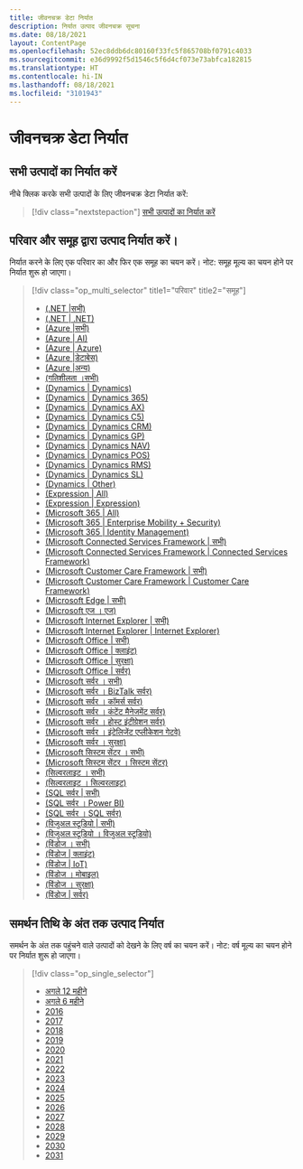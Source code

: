 ```yaml
---
title: जीवनचक्र डेटा निर्यात
description: निर्यात उत्पाद जीवनचक्र सूचना
ms.date: 08/18/2021
layout: ContentPage
ms.openlocfilehash: 52ec8ddb6dc80160f33fc5f865708bf0791c4033
ms.sourcegitcommit: e36d9992f5d1546c5f6d4cf073e73abfca182815
ms.translationtype: HT
ms.contentlocale: hi-IN
ms.lasthandoff: 08/18/2021
ms.locfileid: "3101943"
---
```

# <a name="lifecycle-data-export"></a>जीवनचक्र डेटा निर्यात

## <a name="export-all-products"></a>सभी उत्पादों का निर्यात करें
नीचे क्लिक करके सभी उत्पादों के लिए जीवनचक्र डेटा निर्यात करें:

> [!div class="nextstepaction"]
> [सभी उत्पादों का निर्यात करें](https://app-omaha-prod.azurewebsites.net/api/PublishedListings/Export)

## <a name="export-products-by-family-and-group"></a>परिवार और समूह द्वारा उत्पाद निर्यात करें।
निर्यात करने के लिए एक परिवार का और फिर एक समूह का चयन करें। नोट: समूह मूल्य का चयन होने पर निर्यात शुरू हो जाएगा। 

> [!div class="op_multi_selector" title1="परिवार" title2="समूह"]
> - [(.NET |सभी)](https://app-omaha-prod.azurewebsites.net/api/PublishedListings/Export(family='.NET'))
> - [(.NET | .NET)](https://app-omaha-prod.azurewebsites.net/api/PublishedListings/Export(family='.NET',group='.NET'))
> - [(Azure |सभी)](https://app-omaha-prod.azurewebsites.net/api/PublishedListings/Export(family='Azure'))
> - [(Azure | AI)](https://app-omaha-prod.azurewebsites.net/api/PublishedListings/Export(family='Azure',group='AI'))
> - [(Azure | Azure)](https://app-omaha-prod.azurewebsites.net/api/PublishedListings/Export(family='Azure',group='Azure'))
> - [(Azure |डेटाबेस)](https://app-omaha-prod.azurewebsites.net/api/PublishedListings/Export(family='Azure',group='Databases'))
> - [(Azure |अन्य)](https://app-omaha-prod.azurewebsites.net/api/PublishedListings/Export(family='Azure',group='Other'))
> - [(गतिशीलता ।सभी)](https://app-omaha-prod.azurewebsites.net/api/PublishedListings/Export(family='Dynamics'))
> - [(Dynamics | Dynamics)](https://app-omaha-prod.azurewebsites.net/api/PublishedListings/Export(family='Dynamics',group='Dynamics'))
> - [(Dynamics | Dynamics 365)](https://app-omaha-prod.azurewebsites.net/api/PublishedListings/Export(family='Dynamics',group='Dynamics%20365'))
> - [(Dynamics | Dynamics AX)](https://app-omaha-prod.azurewebsites.net/api/PublishedListings/Export(family='Dynamics',group='Dynamics%20AX'))
> - [(Dynamics | Dynamics C5)](https://app-omaha-prod.azurewebsites.net/api/PublishedListings/Export(family='Dynamics',group='Dynamics%20C5'))
> - [(Dynamics | Dynamics CRM)](https://app-omaha-prod.azurewebsites.net/api/PublishedListings/Export(family='Dynamics',group='Dynamics%20CRM'))
> - [(Dynamics | Dynamics GP)](https://app-omaha-prod.azurewebsites.net/api/PublishedListings/Export(family='Dynamics',group='Dynamics%20GP'))
> - [(Dynamics | Dynamics NAV)](https://app-omaha-prod.azurewebsites.net/api/PublishedListings/Export(family='Dynamics',group='Dynamics%20NAV'))
> - [(Dynamics | Dynamics POS)](https://app-omaha-prod.azurewebsites.net/api/PublishedListings/Export(family='Dynamics',group='Dynamics%20POS'))
> - [(Dynamics | Dynamics RMS)](https://app-omaha-prod.azurewebsites.net/api/PublishedListings/Export(family='Dynamics',group='Dynamics%20RMS'))
> - [(Dynamics | Dynamics SL)](https://app-omaha-prod.azurewebsites.net/api/PublishedListings/Export(family='Dynamics',group='Dynamics%20SL'))
> - [(Dynamics | Other)](https://app-omaha-prod.azurewebsites.net/api/PublishedListings/Export(family='Dynamics',group='Other'))
> - [(Expression | All)](https://app-omaha-prod.azurewebsites.net/api/PublishedListings/Export(family='Expression'))
> - [(Expression | Expression)](https://app-omaha-prod.azurewebsites.net/api/PublishedListings/Export(family='Expression',group='Expression'))
> - [(Microsoft 365 | All)](https://app-omaha-prod.azurewebsites.net/api/PublishedListings/Export(family='Microsoft%20365'))
> - [(Microsoft 365 | Enterprise Mobility + Security)](https://app-omaha-prod.azurewebsites.net/api/PublishedListings/Export(family='Microsoft%20365',group='Enterprise%20Mobility%20%2B%20Security'))
> - [(Microsoft 365 | Identity Management)](https://app-omaha-prod.azurewebsites.net/api/PublishedListings/Export(family='Microsoft%20365',group='Identity%20Management'))
> - [(Microsoft Connected Services Framework | सभी)](https://app-omaha-prod.azurewebsites.net/api/PublishedListings/Export(family='Microsoft%20Connected%20Services%20Framework'))
> - [(Microsoft Connected Services Framework | Connected Services Framework)](https://app-omaha-prod.azurewebsites.net/api/PublishedListings/Export(family='Microsoft%20Connected%20Services%20Framework',group='Connected%20Services%20Framework'))
> - [(Microsoft Customer Care Framework | सभी)](https://app-omaha-prod.azurewebsites.net/api/PublishedListings/Export(family='Microsoft%20Customer%20Care%20Framework'))
> - [(Microsoft Customer Care Framework | Customer Care Framework)](https://app-omaha-prod.azurewebsites.net/api/PublishedListings/Export(family='Microsoft%20Customer%20Care%20Framework',group='Customer%20Care%20Framework'))
> - [(Microsoft Edge | सभी)](https://app-omaha-prod.azurewebsites.net/api/PublishedListings/Export(family='Microsoft%20Edge'))
> - [(Microsoft एज । एज)](https://app-omaha-prod.azurewebsites.net/api/PublishedListings/Export(family='Microsoft%20Edge',group='Edge'))
> - [(Microsoft Internet Explorer | सभी)](https://app-omaha-prod.azurewebsites.net/api/PublishedListings/Export(family='Microsoft%20Internet%20Explorer'))
> - [(Microsoft Internet Explorer | Internet Explorer)](https://app-omaha-prod.azurewebsites.net/api/PublishedListings/Export(family='Microsoft%20Internet%20Explorer',group='Internet%20Explorer'))
> - [ (Microsoft Office | सभी) ](https://app-omaha-prod.azurewebsites.net/api/PublishedListings/Export(family='Microsoft%20Office'))
> - [(Microsoft Office | क्लाइंट)](https://app-omaha-prod.azurewebsites.net/api/PublishedListings/Export(family='Microsoft%20Office',group='Client'))
> - [(Microsoft Office | सुरक्षा)](https://app-omaha-prod.azurewebsites.net/api/PublishedListings/Export(family='Microsoft%20Office',group='Security'))
> - [(Microsoft Office | सर्वर)](https://app-omaha-prod.azurewebsites.net/api/PublishedListings/Export(family='Microsoft%20Office',group='Server'))
> - [(Microsoft सर्वर । सभी)](https://app-omaha-prod.azurewebsites.net/api/PublishedListings/Export(family='Microsoft%20Servers'))
> - [(Microsoft सर्वर । BizTalk सर्वर)](https://app-omaha-prod.azurewebsites.net/api/PublishedListings/Export(family='Microsoft%20Servers',group='BizTalk%20Server'))
> - [(Microsoft सर्वर । कॉमर्स सर्वर)](https://app-omaha-prod.azurewebsites.net/api/PublishedListings/Export(family='Microsoft%20Servers',group='Commerce%20Server'))
> - [(Microsoft सर्वर । कंटेंट मैनेजमेंट सर्वर)](https://app-omaha-prod.azurewebsites.net/api/PublishedListings/Export(family='Microsoft%20Servers',group='Content%20Management%20Server'))
> - [(Microsoft सर्वर । होस्ट इंटीग्रेशन सर्वर)](https://app-omaha-prod.azurewebsites.net/api/PublishedListings/Export(family='Microsoft%20Servers',group='Host%20Integration%20Server'))
> - [(Microsoft सर्वर । इंटेलिजेंट एप्लीकेशन गेटवे)](https://app-omaha-prod.azurewebsites.net/api/PublishedListings/Export(family='Microsoft%20Servers',group='Intelligent%20Application%20Gateway'))
> - [(Microsoft सर्वर । सुरक्षा)](https://app-omaha-prod.azurewebsites.net/api/PublishedListings/Export(family='Microsoft%20Servers',group='Security'))
> - [(Microsoft सिस्टम सेंटर । सभी)](https://app-omaha-prod.azurewebsites.net/api/PublishedListings/Export(family='Microsoft%20System%20Center'))
> - [(Microsoft सिस्टम सेंटर । सिस्टम सेंटर)](https://app-omaha-prod.azurewebsites.net/api/PublishedListings/Export(family='Microsoft%20System%20Center',group='System%20Center'))
> - [(सिल्वरलाइट । सभी)](https://app-omaha-prod.azurewebsites.net/api/PublishedListings/Export(family='Silverlight'))
> - [(सिल्वरलाइट । सिल्वरलाइट)](https://app-omaha-prod.azurewebsites.net/api/PublishedListings/Export(family='Silverlight',group='Silverlight'))
> - [(SQL सर्वर | सभी)](https://app-omaha-prod.azurewebsites.net/api/PublishedListings/Export(family='SQL%20Server'))
> - [(SQL सर्वर । Power BI)](https://app-omaha-prod.azurewebsites.net/api/PublishedListings/Export(family='SQL%20Server',group='Power%20BI'))
> - [(SQL सर्वर । SQL सर्वर)](https://app-omaha-prod.azurewebsites.net/api/PublishedListings/Export(family='SQL%20Server',group='SQL%20Server'))
> - [ (विजुअल स्टूडियो | सभी) ](https://app-omaha-prod.azurewebsites.net/api/PublishedListings/Export(family='Visual%20Studio'))
> - [(विजुअल स्टूडियो । विजुअल स्टूडियो)](https://app-omaha-prod.azurewebsites.net/api/PublishedListings/Export(family='Visual%20Studio',group='Visual%20Studio'))
> - [(विंडोज । सभी)](https://app-omaha-prod.azurewebsites.net/api/PublishedListings/Export(family='Windows'))
> - [ (विंडोज | क्लाइंट) ](https://app-omaha-prod.azurewebsites.net/api/PublishedListings/Export(family='Windows',group='Client'))
> - [ (विंडोज | IoT) ](https://app-omaha-prod.azurewebsites.net/api/PublishedListings/Export(family='Windows',group='IoT'))
> - [(विंडोज । मोबाइल)](https://app-omaha-prod.azurewebsites.net/api/PublishedListings/Export(family='Windows',group='Mobile'))
> - [(विंडोज । सुरक्षा)](https://app-omaha-prod.azurewebsites.net/api/PublishedListings/Export(family='Windows',group='Security'))
> - [ (विंडोज | सर्वर) ](https://app-omaha-prod.azurewebsites.net/api/PublishedListings/Export(family='Windows',group='Server'))

## <a name="export-products-by-end-of-support-date"></a>समर्थन तिथि के अंत तक उत्पाद निर्यात
समर्थन के अंत तक पहुंचने वाले उत्पादों को देखने के लिए वर्ष का चयन करें। नोट: वर्ष मूल्य का चयन होने पर निर्यात शुरू हो जाएगा।

> [!div class="op_single_selector"]
> - [अगले 12 महीने](https://app-omaha-prod.azurewebsites.net/api/PublishedListings/Export(endOfSupportMonths=12))
> - [अगले 6 महीने](https://app-omaha-prod.azurewebsites.net/api/PublishedListings/Export(endOfSupportMonths=6))
> - [2016](https://app-omaha-prod.azurewebsites.net/api/PublishedListings/Export(endOfSupportYear=2016))
> - [2017](https://app-omaha-prod.azurewebsites.net/api/PublishedListings/Export(endOfSupportYear=2017))
> - [2018](https://app-omaha-prod.azurewebsites.net/api/PublishedListings/Export(endOfSupportYear=2018))
> - [2019](https://app-omaha-prod.azurewebsites.net/api/PublishedListings/Export(endOfSupportYear=2019))
> - [2020](https://app-omaha-prod.azurewebsites.net/api/PublishedListings/Export(endOfSupportYear=2020))
> - [2021](https://app-omaha-prod.azurewebsites.net/api/PublishedListings/Export(endOfSupportYear=2021))
> - [2022](https://app-omaha-prod.azurewebsites.net/api/PublishedListings/Export(endOfSupportYear=2022))
> - [2023](https://app-omaha-prod.azurewebsites.net/api/PublishedListings/Export(endOfSupportYear=2023))
> - [2024](https://app-omaha-prod.azurewebsites.net/api/PublishedListings/Export(endOfSupportYear=2024))
> - [2025](https://app-omaha-prod.azurewebsites.net/api/PublishedListings/Export(endOfSupportYear=2025))
> - [2026](https://app-omaha-prod.azurewebsites.net/api/PublishedListings/Export(endOfSupportYear=2026))
> - [2027](https://app-omaha-prod.azurewebsites.net/api/PublishedListings/Export(endOfSupportYear=2027))
> - [2028](https://app-omaha-prod.azurewebsites.net/api/PublishedListings/Export(endOfSupportYear=2028))
> - [2029](https://app-omaha-prod.azurewebsites.net/api/PublishedListings/Export(endOfSupportYear=2029))
> - [2030](https://app-omaha-prod.azurewebsites.net/api/PublishedListings/Export(endOfSupportYear=2030))
> - [2031](https://app-omaha-prod.azurewebsites.net/api/PublishedListings/Export(endOfSupportYear=2031))

